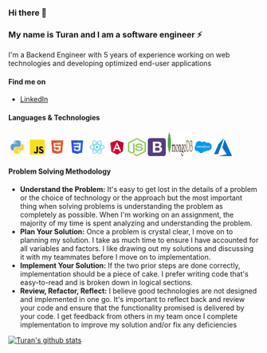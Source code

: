 ### Hi there 👋

### My name is Turan and I am a software engineer ⚡


I'm a Backend Engineer with 5 years of experience working on web technologies and developing optimized end-user applications

#### Find me on

- [LinkedIn](https://www.linkedin.com/in/turannaimey/)

#### Languages & Technologies

<img src=static/img/python_icon.svg height=36px width=36px alt="Python"/> <img src=static/img/javascript_icon.svg height=36px width=36px alt="JavaScript"/> <img src=static/img/html_icon.svg height=36px width=36px alt="HTML"/> <img src=static/img/css_icon.svg height=36px width=36px alt="CSS"/> <img src=static/img/react_icon.svg height=36px width=36px alt="React"/> <img src=static/img/angular_icon.svg height=36px width=36px alt="Angular"/> <img src=static/img/nodejs_icon.svg height=36px width=36px alt="Node"/> <img src=static/img/bootstrap_icon.svg height=36px width=36px alt="Bootstrap"/> <img src=static/img/mongodb_icon.svg height=50px width=50px alt="MongoDB"/> <img src=static/img/salesforce_icon.svg height=36px width=36px alt="Salesforce"/> <img src=static/img/azure_icon.svg height=36px width=36px alt="Azure"/>



#### Problem Solving Methodology

- **Understand the Problem:** It's easy to get lost in the details of a problem or the choice of technology or the approach but the most important thing when solving problems is     understanding the problem as completely as possible. When I'm working on an assignment, the majority of my time is spent analyzing and understanding the problem.
- **Plan Your Solution:**  Once a problem is crystal clear, I move on to planning my solution. I take as much time to ensure I have accounted for all variables and factors. I       like drawing out my solutions and discussing it with my teammates before I move on to implementation. 
- **Implement Your Solution:** If the two prior steps are done correctly, implementation should be a piece of cake. I prefer writing code that's easy-to-read and is broken down     in logical sections.
-  **Review, Refactor, Reflect:** I believe good technologies are not designed and implemented in one go. It's important to reflect back and review your code and ensure that the     functionality promised is delivered by your code. I get feedback from others in my team once I complete implementation to improve my solution and/or fix any deficiencies 


[![Turan's github stats](https://github-readme-stats.vercel.app/api?username=turanoo)](https://github.com/anuraghazra/github-readme-stats)


